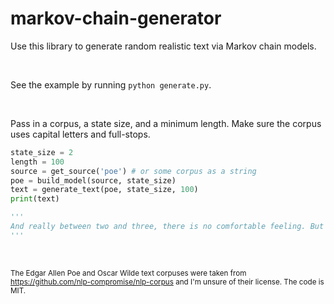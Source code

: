 # markov-chain-generator

Use this library to generate random realistic text via Markov chain models.

<br>

See the example by running `python generate.py`.

<br>

Pass in a corpus, a state size, and a minimum length. Make sure the corpus uses capital letters and full-stops.

```python
state_size = 2
length = 100
source = get_source('poe') # or some corpus as a string
poe = build_model(source, state_size)
text = generate_text(poe, state_size, 100)
print(text)

'''
And really between two and three, there is no comfortable feeling. But the little spalpeen Mounseer Maiter-di-dauns that plumped his silf right down by the pond. Upon his own house, when wit and jollity reigned supreme-dampened a little, of course, expressed in regard to his conscience and himself. But although Hop-Frog, through the nose; the intestines through an avenue two miles long, and might have been a little amused. When we had great reason to congratulate ourselves upon our good fortune. Approaching the table, and in the way of indemnification inserted his left thumb in the external world, when, with many a fine thing.
'''
```

<br>

<sub>The Edgar Allen Poe and Oscar Wilde text corpuses were taken from https://github.com/nlp-compromise/nlp-corpus and I'm unsure of their license. The code is MIT.</sub>
